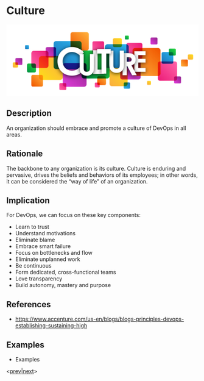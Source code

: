 # Culture
![culture](../../images/culture.jpg)

## Description
An organization should embrace and promote a culture of DevOps in all areas.

## Rationale
The backbone to any organization is its culture. Culture is enduring and pervasive, drives the beliefs and behaviors of its employees; in other words, it can be considered the “way of life” of an organization.

## Implication
For DevOps, we can focus on these key components:
* Learn to trust
* Understand motivations
* Eliminate blame
* Embrace smart failure
* Focus on bottlenecks and flow
* Eliminate unplanned work
* Be continuous
* Form dedicated, cross-functional teams
* Love transparency
* Build autonomy, mastery and purpose

## References
* https://www.accenture.com/us-en/blogs/blogs-principles-devops-establishing-sustaining-high

## Examples
* Examples

<[prev](measurable.md)|[next](continuous.md)>

